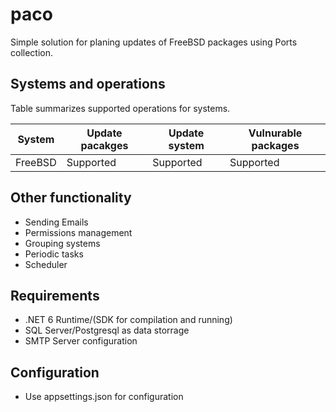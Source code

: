 # paco
Simple solution for planing updates of FreeBSD packages using Ports collection.

## Systems and operations
Table summarizes supported operations for systems.

| System       | Update pacakges | Update system | Vulnurable packages | 
| ------------ | --------------- | ------------- | ------------------- |
| FreeBSD      | Supported       | Supported     | Supported           |

## Other functionality
- Sending Emails
- Permissions management
- Grouping systems
- Periodic tasks
- Scheduler

## Requirements
- .NET 6 Runtime/(SDK for compilation and running)
- SQL Server/Postgresql as data storrage
- SMTP Server configuration

## Configuration
- Use appsettings.json for configuration
